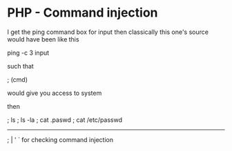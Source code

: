 # PHP - Command injection

I get the ping command box for input then classically this one's source would have been like this

ping -c 3 input

such that

; (cmd)

would give you access to system

then

; ls ; ls -la ; cat .paswd ; cat /etc/passwd

***

; | ' \` for checking command injection
